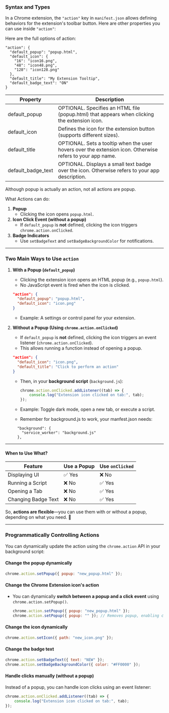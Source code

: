 ### Syntax and Types

In a Chrome extension, the `"action"` key in `manifest.json` allows defining behaviors for the extension's toolbar button. Here are other properties you can use inside `"action"`:

Here are the full options of action:
```
"action": {
  "default_popup": "popup.html",
  "default_icon": {
    "16": "icon16.png",
    "48": "icon48.png",
    "128": "icon128.png"
  },
  "default_title": "My Extension Tooltip",
  "default_badge_text": "ON"
}
```

| Property           | Description                                                                                               |
| ------------------ | --------------------------------------------------------------------------------------------------------- |
| default_popup      | OPTIONAL. Specifies an HTML file (popup.html) that appears when clicking the extension icon.              |
| default_icon       | Defines the icon for the extension button (supports different sizes).                                     |
| default_title      | OPTIONAL. Sets a tooltip when the user hovers over the extension icon. Otherwise refers to your app name. |
| default_badge_text | OPTIONAL. Displays a small text badge over the icon. Otherwise refers to your app description.            |

Although popup is actually an action, not all actions are popup.

What Actions can do:
1. **Popup**    
    - Clicking the icon opens `popup.html`.
2. **Icon Click Event (without a popup)**
    - If `default_popup` is **not** defined, clicking the icon triggers `chrome.action.onClicked`.
3. **Badge Indicators**
    - Use `setBadgeText` and `setBadgeBackgroundColor` for notifications.


---

### **Two Main Ways to Use `action`**

1. **With a Popup (`default_popup`)**
    
    - Clicking the extension icon opens an HTML popup (e.g., `popup.html`).
    - No JavaScript event is fired when the icon is clicked.
    
    ```json
    "action": {
      "default_popup": "popup.html",
      "default_icon": "icon.png"
    }
    ```
    
    - Example: A settings or control panel for your extension.
      
2. **Without a Popup (Using `chrome.action.onClicked`)**
    
    - If `default_popup` is **not** defined, clicking the icon triggers an event listener (`chrome.action.onClicked`).
    - This allows running a function instead of opening a popup.
    
    ```json
    "action": {
      "default_icon": "icon.png",
      "default_title": "Click to perform an action"
    }
    ```
    
    - Then, in your **background script** (`background.js`):
        
        ```js
        chrome.action.onClicked.addListener((tab) => {
            console.log("Extension icon clicked on tab:", tab);
        });
        ```
    - Example: Toggle dark mode, open a new tab, or execute a script.
    - Remember for background.js to work, your manfest.json needs:
	```
	  "background": {
	    "service_worker": "background.js"
	  },
	```

---

#### **When to Use What?**

|Feature|Use a Popup|Use `onClicked`|
|---|---|---|
|Displaying UI|✅ Yes|❌ No|
|Running a Script|❌ No|✅ Yes|
|Opening a Tab|❌ No|✅ Yes|
|Changing Badge Text|❌ No|✅ Yes|

So, **actions are flexible**—you can use them with or without a popup, depending on what you need. 🚀

---

### **Programmatically Controlling Actions**

You can dynamically update the action using the `chrome.action` API in your background script:

#### **Change the popup dynamically**

```js
chrome.action.setPopup({ popup: "new_popup.html" });
```

#### **Change the Chrome Extension icon's action**

- You can dynamically **switch between a popup and a click event** using `chrome.action.setPopup()`.
    
    ```js
    chrome.action.setPopup({ popup: "new_popup.html" });
    chrome.action.setPopup({ popup: "" }); // Removes popup, enabling click event
    ```
    

#### **Change the icon dynamically**

```js
chrome.action.setIcon({ path: "new_icon.png" });
```

#### **Change the badge text**

```js
chrome.action.setBadgeText({ text: "NEW" });
chrome.action.setBadgeBackgroundColor({ color: "#FF0000" });
```

#### **Handle clicks manually (without a popup)**

Instead of a popup, you can handle icon clicks using an event listener:

```js
chrome.action.onClicked.addListener((tab) => {
    console.log("Extension icon clicked on tab:", tab);
});
```
